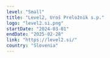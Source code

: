 ```yaml
---
level: "Small"
title: "Level2, Uroš Preložnik s.p."
logo: "level2.si.png"
startDate: "2024-03-01"
endDate: "2025-02-28"
link: "https://level2.si/"
country: "Slovenia"
---
```

